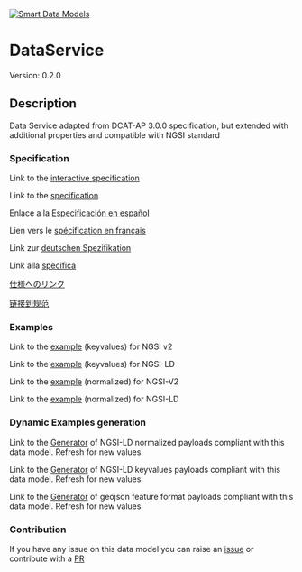 [![Smart Data Models](https://smartdatamodels.org/wp-content/uploads/2022/01/SmartDataModels_logo.png "Logo")](https://smartdatamodels.org)

# DataService
Version: 0.2.0

## Description 

Data Service adapted from DCAT-AP 3.0.0 specification, but extended with additional properties and compatible with NGSI standard
### Specification

Link to the [interactive specification](https://swagger.lab.fiware.org/?url=https://smart-data-models.github.io/dataModel.DCAT-AP/DataService/swagger.yaml)

Link to the [specification](https://github.com/smart-data-models/dataModel.DCAT-AP/blob/master/DataService/doc/spec.md)

Enlace a la [Especificación en español](https://github.com/smart-data-models/dataModel.DCAT-AP/blob/master/DataService/doc/spec_ES.md)

Lien vers le [spécification en français](https://github.com/smart-data-models/dataModel.DCAT-AP/blob/master/DataService/doc/spec_FR.md)

Link zur [deutschen Spezifikation](https://github.com/smart-data-models/dataModel.DCAT-AP/blob/master/DataService/doc/spec_DE.md)

Link alla [specifica](https://github.com/smart-data-models/dataModel.DCAT-AP/blob/master/DataService/doc/spec_IT.md)

[仕様へのリンク](https://github.com/smart-data-models/dataModel.DCAT-AP/blob/master/DataService/doc/spec_JA.md)

[链接到规范](https://github.com/smart-data-models/dataModel.DCAT-AP/blob/master/DataService/doc/spec_ZH.md)
### Examples

Link to the [example](https://smart-data-models.github.io/dataModel.DCAT-AP/DataService/examples/example.json) (keyvalues) for NGSI v2

Link to the [example](https://smart-data-models.github.io/dataModel.DCAT-AP/DataService/examples/example.jsonld) (keyvalues) for NGSI-LD

Link to the [example](https://smart-data-models.github.io/dataModel.DCAT-AP/DataService/examples/example-normalized.json) (normalized) for NGSI-V2

Link to the [example](https://smart-data-models.github.io/dataModel.DCAT-AP/DataService/examples/example-normalized.jsonld) (normalized) for NGSI-LD
### Dynamic Examples generation

Link to the [Generator](https://smartdatamodels.org/extra/ngsi-ld_generator.php?schemaUrl=https://raw.githubusercontent.com/smart-data-models/dataModel.DCAT-AP/master/DataService/schema.json&email=info@smartdatamodels.org) of NGSI-LD normalized payloads compliant with this data model. Refresh for new values

Link to the [Generator](https://smartdatamodels.org/extra/ngsi-ld_generator_keyvalues.php?schemaUrl=https://raw.githubusercontent.com/smart-data-models/dataModel.DCAT-AP/master/DataService/schema.json&email=info@smartdatamodels.org) of NGSI-LD keyvalues payloads compliant with this data model. Refresh for new values

Link to the [Generator](https://smartdatamodels.org/extra/geojson_features_generator.php?schemaUrl=https://raw.githubusercontent.com/smart-data-models/dataModel.DCAT-AP/master/DataService/schema.json&email=info@smartdatamodels.org) of geojson feature format payloads compliant with this data model. Refresh for new values
### Contribution

 If you have any issue on this data model you can raise an [issue](https://github.com/smart-data-models/dataModel.DCAT-AP/issues)  or contribute with a [PR](https://github.com/smart-data-models/dataModel.DCAT-AP/pulls)